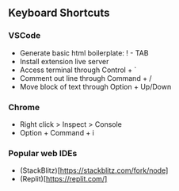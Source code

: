 ## Keyboard Shortcuts

### VSCode

- Generate basic html boilerplate: ! - TAB
- Install extension live server
- Access terminal through Control + \`
- Comment out line through Command + /
- Move block of text through Option + Up/Down

### Chrome

- Right click > Inspect > Console
- Option + Command + i

### Popular web IDEs

- (StackBlitz)[https://stackblitz.com/fork/node]
- (Replit)[https://replit.com/]